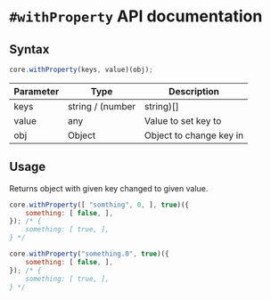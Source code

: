 # `#withProperty` API documentation

## Syntax

``` js
core.withProperty(keys, value)(obj);
```

| Parameter | Type | Description |
|--|--|--|
| keys | string / (number | string)[] | Key (Keys of subsequent objects) of value to change |
| value | any | Value to set key to |
| obj | Object | Object to change key in |

## Usage

Returns object with given key changed to given value.

``` js
core.withProperty([ "somthing", 0, ], true)({
    something: [ false, ],
}); /* {
    something: [ true, ],
} */

core.withProperty("something.0", true)({
    something: [ false, ],
}); /* {
    something: [ true, ],
} */
```
